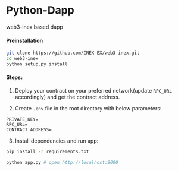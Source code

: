 # Python-Dapp

web3-inex based dapp

#### Preinstallation


```bash
git clone https://github.com/INEX-EX/web3-inex.git
cd web3-inex
python setup.py install
```

#### Steps:

1. Deploy your contract on your preferred network(update `RPC_URL` accordingly) and get the contract address.

2. Create `.env` file in the root directory with below parameters:

```
PRIVATE_KEY=
RPC_URL=
CONTRACT_ADDRESS=
```

3. Install dependencies and run app:

```bash
pip install -r requirements.txt

python app.py # open http://localhost:8000

```
